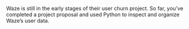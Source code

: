 Waze is still in the early stages of their user churn project. So far, you’ve completed a project proposal and used Python to inspect and organize Waze’s user data.
